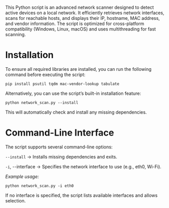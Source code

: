 This Python script is an advanced network scanner designed to detect active devices on a local network. It efficiently retrieves network interfaces, scans for reachable hosts, and displays their IP, hostname, MAC address, and vendor information. The script is optimized for cross-platform compatibility (Windows, Linux, macOS) and uses multithreading for fast scanning.

# Installation
To ensure all required libraries are installed, you can run the following command before executing the script:

```pip install psutil tqdm mac-vendor-lookup tabulate```

Alternatively, you can use the script’s built-in installation feature:

```python network_scan.py --install```

This will automatically check and install any missing dependencies.

# Command-Line Interface
The script supports several command-line options:

```--install``` → Installs missing dependencies and exits.

```-i```, --interface → Specifies the network interface to use (e.g., eth0, Wi-Fi).

*Example usage:*

```python network_scan.py -i eth0```

If no interface is specified, the script lists available interfaces and allows selection.

